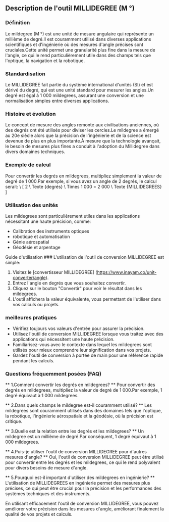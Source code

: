 ## Description de l'outil MILLIDEGREE (M °)

### Définition
Le mildegree (M °) est une unité de mesure angulaire qui représente un millième de degré.Il est couramment utilisé dans diverses applications scientifiques et d'ingénierie où des mesures d'angle précises sont cruciales.Cette unité permet une granularité plus fine dans la mesure de l'angle, ce qui le rend particulièrement utile dans des champs tels que l'optique, la navigation et la robotique.

### Standardisation
Le MILLIDEGREE fait partie du système international d'unités (SI) et est dérivé du degré, qui est une unité standard pour mesurer les angles.Un degré est égal à 1 000 mildegrees, assurant une conversion et une normalisation simples entre diverses applications.

### Histoire et évolution
Le concept de mesure des angles remonte aux civilisations anciennes, où des degrés ont été utilisés pour diviser les cercles.Le mildegree a émergé au 20e siècle alors que la précision de l'ingénierie et de la science est devenue de plus en plus importante.À mesure que la technologie avançait, le besoin de mesures plus fines a conduit à l'adoption du Millidegree dans divers domaines techniques.

### Exemple de calcul
Pour convertir les degrés en mildegrees, multipliez simplement la valeur de degré de 1 000.Par exemple, si vous avez un angle de 2 degrés, le calcul serait:
\ [
2 \ Texte {degrés} \ Times 1 000 = 2 000 \ Texte {MILLIDEGREES}
\]

### Utilisation des unités
Les mildegrees sont particulièrement utiles dans les applications nécessitant une haute précision, comme:
- Calibration des instruments optiques
- robotique et automatisation
- Génie aérospatial
- Géodésie et arpentage

Guide d'utilisation ###
L'utilisation de l'outil de conversion MILLIDEGREE est simple:
1. Visitez le [convertisseur MILLIDEGREE] (https://www.inayam.co/unit-converter/angle).
2. Entrez l'angle en degrés que vous souhaitez convertir.
3. Cliquez sur le bouton "Convertir" pour voir le résultat dans les mildegrees.
4. L'outil affichera la valeur équivalente, vous permettant de l'utiliser dans vos calculs ou projets.

### meilleures pratiques
- Vérifiez toujours vos valeurs d'entrée pour assurer la précision.
- Utilisez l'outil de conversion MILLIDEGREE lorsque vous traitez avec des applications qui nécessitent une haute précision.
- Familiarisez-vous avec le contexte dans lequel les mildegrees sont utilisés pour mieux comprendre leur signification dans vos projets.
- Gardez l'outil de conversion à portée de main pour une référence rapide pendant les calculs.

### Questions fréquemment posées (FAQ)

** 1.Comment convertir les degrés en mildegrees? **
Pour convertir des degrés en mildegrees, multipliez la valeur de degré de 1 000.Par exemple, 1 degré équivaut à 1 000 mildegrees.

** 2.Dans quels champs le mildegree est-il couramment utilisé? **
Les mildegrees sont couramment utilisés dans des domaines tels que l'optique, la robotique, l'ingénierie aérospatiale et la géodésie, où la précision est critique.

** 3.Quelle est la relation entre les degrés et les mildegrees? **
Un mildegree est un millième de degré.Par conséquent, 1 degré équivaut à 1 000 mildegrees.

** 4.Puis-je utiliser l'outil de conversion MILLIDEGREE pour d'autres mesures d'angle? **
Oui, l'outil de conversion MILLIDEGREE peut être utilisé pour convertir entre les degrés et les mildegrees, ce qui le rend polyvalent pour divers besoins de mesure d'angle.

** 5.Pourquoi est-il important d'utiliser des mildegrees en ingénierie? **
L'utilisation de MILLIDEGREES en ingénierie permet des mesures plus précises, ce qui peut être crucial pour la précision et les performances des systèmes techniques et des instruments.

En utilisant efficacement l'outil de conversion MILLIDEGREE, vous pouvez améliorer votre précision dans les mesures d'angle, améliorant finalement la qualité de vos projets et calculs.